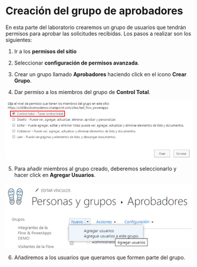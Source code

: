 # Creación del grupo de aprobadores

En esta parte del laboratorio crearemos un grupo de usuarios que tendrán permisos para aprobar las solicitudes recibidas. Los pasos a realizar son los siguientes:

1. Ir a los **permisos del sitio**

2. Seleccionar **configuración de permisos avanzada**.

3. Crear un grupo llamado **Aprobadores** haciendo click en el icono __Crear Grupo__.

4. Dar permiso a los miembros del grupo de **Control Total**.

![Permisos del grupo de Aprobadores](./images/aprobadores/Paso_04_PermisosGrupo.png)

5. Para añadir miembros al grupo creado, deberemos seleccionarlo y hacer click en __Agregar Usuarios__.

![Miembros del grupo](./images/aprobadores/Paso_05_MiembrosGrupo.png)

6. Añadiremos a los usuarios que queramos que formen parte del grupo.

